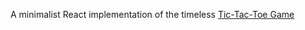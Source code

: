 A minimalist React implementation of the timeless 
<a href="https://mkilicaslan-tic-tac-toe.vercel.app">Tic-Tac-Toe Game</a>
